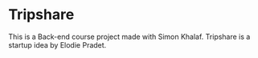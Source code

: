# Tripshare
This is a Back-end course project made with Simon Khalaf. Tripshare is a startup idea by Elodie Pradet.
